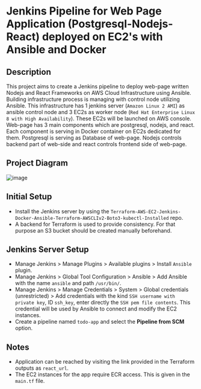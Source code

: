# Jenkins Pipeline for Web Page Application (Postgresql-Nodejs-React) deployed on EC2's with Ansible and Docker

## Description

This project aims to create a Jenkins pipeline to deploy web-page written Nodejs and React Frameworks on AWS Cloud Infrastructure using Ansible. Building infrastructure process is managing with control node utilizing Ansible. This infrastructure has 1 jenkins server (`Amazon Linux 2 AMI`) as ansible control node and 3 EC2s as worker node (`Red Hat Enterprise Linux 8 with High Availability`). These EC2s will be launched on AWS console. Web-page has 3 main components which are postgresql, nodejs, and react. Each component is serving in Docker container on EC2s dedicated for them. Postgresql is serving as Database of web-page. Nodejs controls backend part of web-side and react controls frontend side of web-page.

## Project Diagram

![image](Jenkins_Project.png)

## Initial Setup

- Install the Jenkins server by using the `Terraform-AWS-EC2-Jenkins-Docker-Ansible-Terraform-AWSCLIv2-Boto3-kubectl-Installed` repo.
- A backend for Terraform is used to provide consistency. For that purpose an S3 bucket should be created manually beforehand.

## Jenkins Server Setup

- Manage Jenkins > Manage Plugins > Available plugins > Install `Ansible` plugin.
- Manage Jenkins > Global Tool Configuration > Ansible > Add Ansible with the name `ansible` and path `/usr/bin/`.
- Manage Jenkins > Manage Credentials > System > Global credentials (unrestricted) > Add credentials with the kind `SSH username with private key`, ID `ssh_key`, enter directly the `SSH pem file contents`. This credential will be used by Ansible to connect and modify the EC2 instances.
- Create a pipeline named `todo-app` and select the **Pipeline from SCM** option.

## Notes

- Application can be reached by visiting the link provided in the Terraform outputs as `react_url`.
- The EC2 instances for the app require ECR access. This is given in the `main.tf` file.